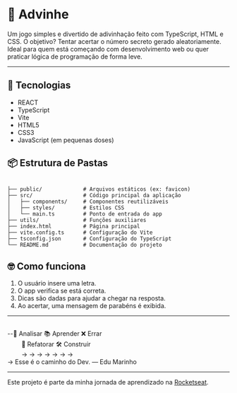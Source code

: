 
# 🎯 Advinhe

Um jogo simples e divertido de adivinhação feito com TypeScript, HTML e CSS. O objetivo? Tentar acertar o número secreto gerado aleatoriamente. Ideal para quem está começando com desenvolvimento web ou quer praticar lógica de programação de forma leve.

-----


## 🚀 Tecnologias

- REACT
- TypeScript
- Vite
- HTML5
- CSS3
- JavaScript (em pequenas doses)



## 📦 Estrutura de Pastas
```

├── public/             # Arquivos estáticos (ex: favicon)
├── src/                # Código principal da aplicação
│   ├── components/     # Componentes reutilizáveis
│   ├── styles/         # Estilos CSS
│   └── main.ts         # Ponto de entrada do app
├── utils/              # Funções auxiliares
├── index.html          # Página principal
├── vite.config.ts      # Configuração do Vite
├── tsconfig.json       # Configuração do TypeScript
└── README.md           # Documentação do projeto
```


## 🤓 Como funciona

1. O usuário insere uma letra.
2. O app verifica se está correta.
3. Dicas são dadas para ajudar a chegar na resposta.
4. Ao acertar, uma mensagem de parabéns é exibida.

---

##
--🧠 Analisar 📚 Aprender ❌ Errar  
    🔁 Refatorar  🛠️ Construir  
            → → → → → → →  
→ Esse é o caminho do Dev. — Edu Marinho

-------

Este projeto é parte da minha jornada de aprendizado na [Rocketseat](https://www.rocketseat.com.br/).
